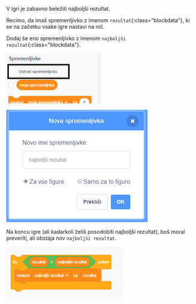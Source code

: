 V igri je zabavno beležiti najboljši rezultat.

Recimo, da imaš spremenljivko z imenom `rezultat`{:class="blockdata"}, ki se na začetku vsake igre nastavi na nič.

Dodaj še eno spremenljivko z imenom `najboljši rezultat`{:class="blockdata"}.

![meni Spremenljivke z označeno opcijo Ustvari spremenljivko](images/make-variable-annotated.png)

![okno za novo spremenljivko z imenom najboljši rezultat kot imenom spremenljivke](images/make-high-score-variable.png)

Na koncu igre (ali kadarkoli želiš posodobiti najboljši rezultat), boš moral preveriti, ali obstaja nov `najboljši rezultat`.

![zahtevani bloki kode, ki izenačijo najboljši rezultat z rezultatom](images/check-for-high-score.png)